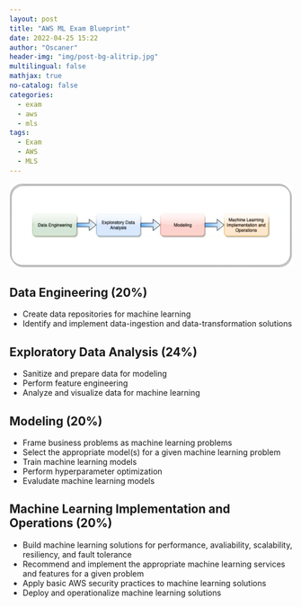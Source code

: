 ```yaml
---
layout: post
title: "AWS ML Exam Blueprint"
date: 2022-04-25 15:22
author: "Oscaner"
header-img: "img/post-bg-alitrip.jpg"
multilingual: false
mathjax: true
no-catalog: false
categories:
  - exam
  - aws
  - mls
tags:
  - Exam
  - AWS
  - MLS
---
```


![1.png](/img/in-post/skill/machine-learning/post-exam-blueprint/1.png)

## Data Engineering (20%)

- Create data repositories for machine learning
- Identify and implement data-ingestion and data-transformation solutions

## Exploratory Data Analysis (24%)

- Sanitize and prepare data for modeling
- Perform feature engineering
- Analyze and visualize data for machine learning

## Modeling (20%)

- Frame business problems as machine learning problems
- Select the appropriate model(s) for a given machine learning problem
- Train machine learning models
- Perform hyperparameter optimization
- Evaludate machine learning models

## Machine Learning Implementation and Operations (20%)

- Build machine learning solutions for performance, avaliability, scalability, resiliency, and fault tolerance
- Recommend and implement the appropriate machine learning services and features for a given problem
- Apply basic AWS security practices to machine learning solutions
- Deploy and operationalize machine learning solutions
